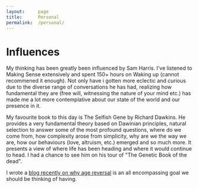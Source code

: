 ```yaml
---
layout:     page
title:      Personal
permalink:  /personal/
---
```


<style type="text/css">
    strong {
        color: #3498db;
        font-weight: 400;
    }
    blockquote {
        padding: 0px 23px;
    }
</style>

# Influences
My thinking has been greatly been influenced by Sam Harris. I've listened to Making Sense extensively and spent 150+ hours on Waking up (cannot recommened it enough). Not only have i gotten more eclectic and curious due to the diverse range of conversations he has had, realizing how fundamental they are (free will, witnessing the nature of your mind etc.) has made me a lot more contemplative about our state of the world and our presence in it. 

My favourite book to this day is The Selfish Gene by Richard Dawkins. He provides a very fundamental theory based on Dawinian principles, natural selection to answer some of the most profound questions, where do we come from, how complexity arose from simplicity, why are we the way we are, how our behaviours (love, altruism, etc.) emerged and so much more. It presents a view of where life has been heading and where it would continue to head. I had a chance to see him on his tour of "The Genetic Book of the dead".

I wrote a [blog recently on why age reversal](https://medium.com/@prajfb/why-age-reversal-should-be-your-fitness-goal-f5384b1f47c8) is an all encompassing goal we should be thinking of having.
